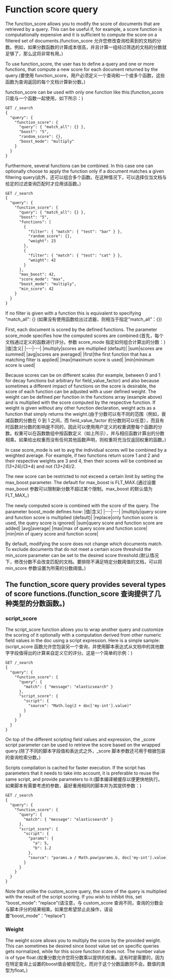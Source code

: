 # Function score query
The function_score allows you to modify the score of documents that are retrieved by a query. This can be useful if, for example, a score function is computationally expensive and it is sufficient to compute the score on a filtered set of documents.(function_score 允许您修改查询检索到的文档的分数。例如，如果分数函数的计算成本很高，并且计算一组经过筛选的文档的分数就足够了，那么这将非常有用。)

To use function_score, the user has to define a query and one or more functions, that compute a new score for each document returned by the query.(要使用 function_score，用户必须定义​​一个查询和一个或多个函数，这些函数为查询返回的每个文档计算新分数。)

function_score can be used with only one function like this:(function_score 只能与一个函数一起使用，如下所示：)
```txt
GET /_search
{
  "query": {
    "function_score": {
      "query": { "match_all": {} },
      "boost": "5",
      "random_score": {}, 
      "boost_mode": "multiply"
    }
  }
}
```

Furthermore, several functions can be combined. In this case one can optionally choose to apply the function only if a document matches a given filtering query(此外，还可以组合多个函数。在这种情况下，可以选择仅当文档与给定的过滤查询匹配时才应用该函数。)
```txt
GET /_search
{
  "query": {
    "function_score": {
      "query": { "match_all": {} },
      "boost": "5", 
      "functions": [
        {
          "filter": { "match": { "test": "bar" } },
          "random_score": {}, 
          "weight": 23
        },
        {
          "filter": { "match": { "test": "cat" } },
          "weight": 42
        }
      ],
      "max_boost": 42,
      "score_mode": "max",
      "boost_mode": "multiply",
      "min_score": 42
    }
  }
}
```

If no filter is given with a function this is equivalent to specifying "match_all": {} (如果没有使用函数给出过滤器，则相当于指定“match_all”：{})

First, each document is scored by the defined functions. The parameter score_mode specifies how the computed scores are combined:(首先，每个文档通过定义的函数进行评分。参数 score_mode 指定如何组合计算出的分数：)
|值|含义|
|---|---|
|multiply|scores are multiplied (default)|
|sum|scores are summed|
|avg|scores are averaged|
|first|the first function that has a matching filter is applied|
|max|maximum score is used|
|min|minimum score is used|

Because scores can be on different scales (for example, between 0 and 1 for decay functions but arbitrary for field_value_factor) and also because sometimes a different impact of functions on the score is desirable, the score of each function can be adjusted with a user defined weight. The weight can be defined per function in the functions array (example above) and is multiplied with the score computed by the respective function. If weight is given without any other function declaration, weight acts as a function that simply returns the weight.(由于分数可以有不同的范围（例如，衰减函数的分数在 0 到 1 之间，而 field_value_factor 的分数则可以任意），而且有时函数对分数的影响是不同的，因此可以使用用户定义的权重调整每个函数的分数。权重可以在函数数组中按函数定义（如上所示），并与相应函数计算出的分数相乘。如果给出权重而没有任何其他函数声明，则权重将充当仅返回权重的函数。)

In case score_mode is set to avg the individual scores will be combined by a weighted average. For example, if two functions return score 1 and 2 and their respective weights are 3 and 4, then their scores will be combined as (1*3+2*4)/(3+4) and not (1*3+2*4)/2.

The new score can be restricted to not exceed a certain limit by setting the max_boost parameter. The default for max_boost is FLT_MAX.(通过设置 max_boost 参数可以限制新分数不超过某个限制。max_boost 的默认值为 FLT_MAX。)

The newly computed score is combined with the score of the query. The parameter boost_mode defines how:
|值|含义|
|---|---|
|multiply|query score and function score is multiplied (default)|
|replace|only function score is used, the query score is ignored|
|sum|query score and function score are added|
|avg|average|
|max|max of query score and function score|
|min|min of query score and function score|

By default, modifying the score does not change which documents match. To exclude documents that do not meet a certain score threshold the min_score parameter can be set to the desired score threshold.(默认情况下，修改分数不会改变匹配的文档。要排除不满足特定分数阈值的文档，可以将 min_score 参数设置为所需的分数阈值。)

## The function_score query provides several types of score functions.(function_score 查询提供了几种类型的分数函数。)
### script_score
The script_score function allows you to wrap another query and customize the scoring of it optionally with a computation derived from other numeric field values in the doc using a script expression. Here is a simple sample:(script_score 函数允许您包装另一个查询，并使用脚本表达式从文档中的其他数字字段值得出的计算来自定义它的评分。这是一个简单的示例：)
```txt
GET /_search
{
  "query": {
    "function_score": {
      "query": {
        "match": { "message": "elasticsearch" }
      },
      "script_score": {
        "script": {
          "source": "Math.log(2 + doc['my-int'].value)"
        }
      }
    }
  }
}
```

On top of the different scripting field values and expression, the _score script parameter can be used to retrieve the score based on the wrapped query.(除了不同的脚本字段值和表达式之外，_score 脚本参数还可用于根据包装的查询检索分数。)

Scripts compilation is cached for faster execution. If the script has parameters that it needs to take into account, it is preferable to reuse the same script, and provide parameters to it:(脚本编译被缓存以便更快地执行。如果脚本有需要考虑的参数，最好重用相同的脚本并为其提供参数：)
```txt
GET /_search
{
  "query": {
    "function_score": {
      "query": {
        "match": { "message": "elasticsearch" }
      },
      "script_score": {
        "script": {
          "params": {
            "a": 5,
            "b": 1.2
          },
          "source": "params.a / Math.pow(params.b, doc['my-int'].value)"
        }
      }
    }
  }
}
```
Note that unlike the custom_score query, the score of the query is multiplied with the result of the script scoring. If you wish to inhibit this, set "boost_mode": "replace"(请注意，与 custom_score 查询不同，查询的分数会与脚本评分的结果相乘。如果您希望禁止此操作，请设置“boost_mode”：“replace”)

### Weight
The weight score allows you to multiply the score by the provided weight. This can sometimes be desired since boost value set on specific queries gets normalized, while for this score function it does not. The number value is of type float.(权重分数允许您将分数乘以提供的权重。这有时是需要的，因为在特定查询上设置的boost值会被规范化，而对于这个分数函数则不会。数值的类型为float。)

